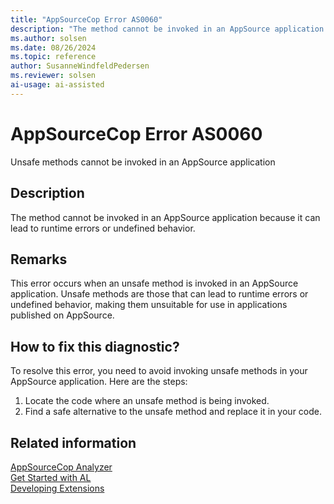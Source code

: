 ```yaml
---
title: "AppSourceCop Error AS0060"
description: "The method cannot be invoked in an AppSource application because it can lead to runtime errors or undefined behavior."
ms.author: solsen
ms.date: 08/26/2024
ms.topic: reference
author: SusanneWindfeldPedersen
ms.reviewer: solsen
ai-usage: ai-assisted
---
```

[//]: # (START>DO_NOT_EDIT)
[//]: # (IMPORTANT:Do not edit any of the content between here and the END>DO_NOT_EDIT.)
[//]: # (Any modifications should be made in the .xml files in the ModernDev repo.)
# AppSourceCop Error AS0060
Unsafe methods cannot be invoked in an AppSource application

## Description
The method cannot be invoked in an AppSource application because it can lead to runtime errors or undefined behavior.

[//]: # (IMPORTANT: END>DO_NOT_EDIT)

## Remarks

This error occurs when an unsafe method is invoked in an AppSource application. Unsafe methods are those that can lead to runtime errors or undefined behavior, making them unsuitable for use in applications published on AppSource.

## How to fix this diagnostic?

To resolve this error, you need to avoid invoking unsafe methods in your AppSource application. Here are the steps:

1. Locate the code where an unsafe method is being invoked.
2. Find a safe alternative to the unsafe method and replace it in your code.

## Related information  

[AppSourceCop Analyzer](appsourcecop.md)  
[Get Started with AL](../devenv-get-started.md)  
[Developing Extensions](../devenv-dev-overview.md)  